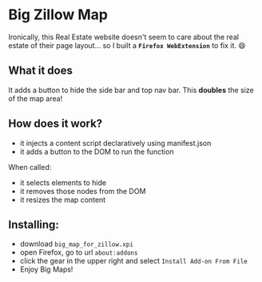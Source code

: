 # Big Zillow Map

Ironically, this Real Estate website doesn't seem to care about the real estate of their page layout... so I built a **`Firefox WebExtension`** to fix it. :smile:

## What it does

It adds a button to hide the side bar and top nav bar. This **doubles** the size of the map area!

## How does it work?

- it injects a content script declaratively using manifest.json
- it adds a button to the DOM to run the function

When called:

- it selects elements to hide
- it removes those nodes from the DOM
- it resizes the map content

## Installing:

- download `big_map_for_zillow.xpi`
- open Firefox, go to url `about:addons`
- click the gear in the upper right and select `Install Add-on From File`
- Enjoy Big Maps!
